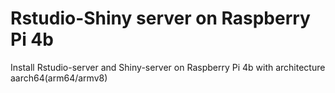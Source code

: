 # Rstudio-Shiny server on Raspberry Pi 4b
 Install Rstudio-server and Shiny-server on Raspberry Pi 4b with architecture aarch64(arm64/armv8)
